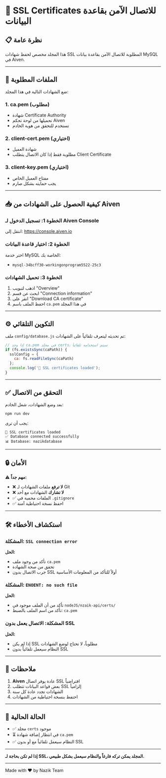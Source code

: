 # 🔐 SSL Certificates للاتصال الآمن بقاعدة البيانات

## 📋 نظرة عامة

هذا المجلد مخصص لحفظ شهادات SSL المطلوبة للاتصال الآمن بقاعدة بيانات MySQL في Aiven.

---

## 📁 الملفات المطلوبة

ضع الشهادات التالية في هذا المجلد:

### 1. **ca.pem** (مطلوب)
- شهادة Certificate Authority
- تحميلها من لوحة تحكم Aiven
- تستخدم للتحقق من هوية الخادم

### 2. **client-cert.pem** (اختياري)
- شهادة العميل
- مطلوبة فقط إذا كان الاتصال يتطلب Client Certificate

### 3. **client-key.pem** (اختياري)
- مفتاح العميل الخاص
- يجب حمايته بشكل صارم

---

## 📥 كيفية الحصول على الشهادات من Aiven

### الخطوة 1: تسجيل الدخول لـ Aiven Console
انتقل إلى: https://console.aiven.io

### الخطوة 2: اختيار قاعدة البيانات
اختر خدمة MySQL الخاصة بك:
- `mysql-34bcff30-workingonprogram5522-25c3`

### الخطوة 3: تحميل الشهادات
1. اذهب لتبويب "Overview"
2. ابحث عن قسم "Connection information"
3. انقر على "Download CA certificate"
4. احفظ الملف باسم `ca.pem` في هذا المجلد

---

## ⚙️ التكوين التلقائي

ملف `config/database.js` تم تحديثه ليتعرف تلقائياً على الشهادات:

```javascript
// إذا وجد ca.pem في مجلد certs، سيتم استخدامه تلقائياً
if (fs.existsSync(caPath)) {
  sslConfig = {
    ca: fs.readFileSync(caPath)
  };
  console.log('🔐 SSL certificates loaded');
}
```

---

## ✅ التحقق من الاتصال

بعد وضع الشهادات، شغل الخادم:

```bash
npm run dev
```

يجب أن ترى:
```
🔐 SSL certificates loaded
✅ Database connected successfully
📊 Database: nazikdatabase
```

---

## 🔒 الأمان

⚠️ **مهم جداً:**
- ❌ **لا ترفع** ملفات الشهادات لـ Git
- ❌ **لا تشارك** الشهادات مع أحد
- ✅ الملفات محمية في `.gitignore`
- ✅ احفظ نسخة احتياطية آمنة

---

## 🛠️ استكشاف الأخطاء

### المشكلة: `SSL connection error`
**الحل:**
- تأكد من وجود ملف `ca.pem`
- تحقق من صحة الشهادة
- جرب الاتصال بدون SSL أولاً للتأكد من المعلومات الأساسية

### المشكلة: `ENOENT: no such file`
**الحل:**
- تأكد من أن الملف موجود في `nodeJS/nzaik-api/certs/`
- تأكد من اسم الملف بالضبط: `ca.pem`

### المشكلة: الاتصال يعمل بدون SSL
**الحل:**
- إذا لم يكن SSL مطلوباً، لا تحتاج لوضع الشهادات
- النظام سيعمل تلقائياً بدون SSL

---

## 📝 ملاحظات

1. **Aiven** عادة يوفر اتصال SSL افتراضياً
2. بعض قواعد البيانات تتطلب SSL إلزامياً
3. الشهادات تجدد عادة كل سنة
4. احتفظ بنسخة احتياطية من الشهادات

---

## 🎯 الحالة الحالية

- ✅ مجلد `certs` موجود
- ⏳ في انتظار إضافة شهادة `ca.pem`
- ✅ النظام سيعمل تلقائياً مع أو بدون SSL

---

**إذا لم تكن بحاجة لـ SSL، المجلد يمكن تركه فارغاً والنظام سيعمل بشكل طبيعي.**

---

Made with ❤️ by Nazik Team

